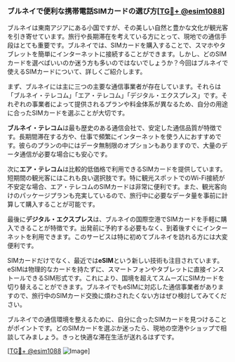### ブルネイで便利な携帯電話SIMカードの選び方[[TG💪+ @esim1088](https://t.me/s/esim1088)]

ブルネイは東南アジアにある小国ですが、その美しい自然と豊かな文化が観光客を引き寄せています。旅行や長期滞在を考えている方にとって、現地での通信手段はとても重要です。ブルネイでは、SIMカードを購入することで、スマホやタブレットを簡単にインターネットに接続することができます。しかし、どのSIMカードを選べばいいのか迷う方も多いのではないでしょうか？今回はブルネイで使えるSIMカードについて、詳しくご紹介します。

まず、ブルネイには主に三つの主要な通信事業者が存在しています。それらは「ブルネイ・テレコム」「エア・テレコム」「デジタル・エクスプレス」です。それぞれの事業者によって提供されるプランや料金体系が異なるため、自分の用途に合ったSIMカードを選ぶことが大切です。

**ブルネイ・テレコム**は最も歴史のある通信会社で、安定した通信品質が特徴です。長期間滞在する方や、仕事で頻繁にインターネットを使う人におすすめです。彼らのプランの中にはデータ無制限のオプションもありますので、大量のデータ通信が必要な場合にも安心です。

次に**エア・テレコム**は比較的低価格で利用できるSIMカードを提供しています。短期間の観光客にはこれも良い選択肢です。特に観光スポットでのWi-Fi接続が不安定な場合、エア・テレコムのSIMカードは非常に便利です。また、観光客向けのパッケージプランも充実しているので、旅行中に必要なデータ量を事前に計算して購入することが可能です。

最後に**デジタル・エクスプレス**は、ブルネイの国際空港でSIMカードを手軽に購入できることが特徴です。出発前に予約する必要もなく、到着後すぐにインターネットを利用できます。このサービスは特に初めてブルネイを訪れる方には大変便利です。

SIMカードだけでなく、最近では**eSIM**という新しい技術も注目されています。eSIMは物理的なカードを持たずに、スマートフォンやタブレットに直接インストールできるSIM形式です。これにより、国境を超えてスムーズにSIMカードを切り替えることができます。ブルネイでもeSIMに対応した通信事業者がありますので、旅行中のSIMカード交換に煩わされたくない方はぜひ検討してみてください。

ブルネイでの通信環境を整えるために、自分に合ったSIMカードを見つけることがポイントです。どのSIMカードを選ぶか迷ったら、現地の空港やショップで相談してみましょう。きっと快適な滞在生活が送れるはずです。

[[TG💪+ @esim1088](https://t.me/s/esim1088) ![Image](https://i.postimg.cc/Y0z9fWf4/image.png)]